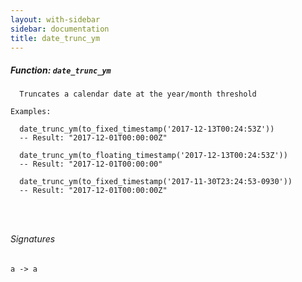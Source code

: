 ```yaml
---
layout: with-sidebar
sidebar: documentation
title: date_trunc_ym
---
```


##### Function: `date_trunc_ym`
```
  Truncates a calendar date at the year/month threshold

Examples:

  date_trunc_ym(to_fixed_timestamp('2017-12-13T00:24:53Z'))
  -- Result: "2017-12-01T00:00:00Z"

  date_trunc_ym(to_floating_timestamp('2017-12-13T00:24:53Z'))
  -- Result: "2017-12-01T00:00:00"

  date_trunc_ym(to_fixed_timestamp('2017-11-30T23:24:53-0930'))
  -- Result: "2017-12-01T00:00:00Z"




```

###### Signatures
    a -> a

